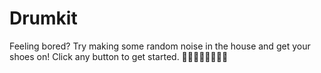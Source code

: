 # Drumkit

Feeling bored?
Try making some random noise in the house and get your shoes on!
Click any button to get started. 🥁🥁🥁🥁🥁🥁🥁🥁
